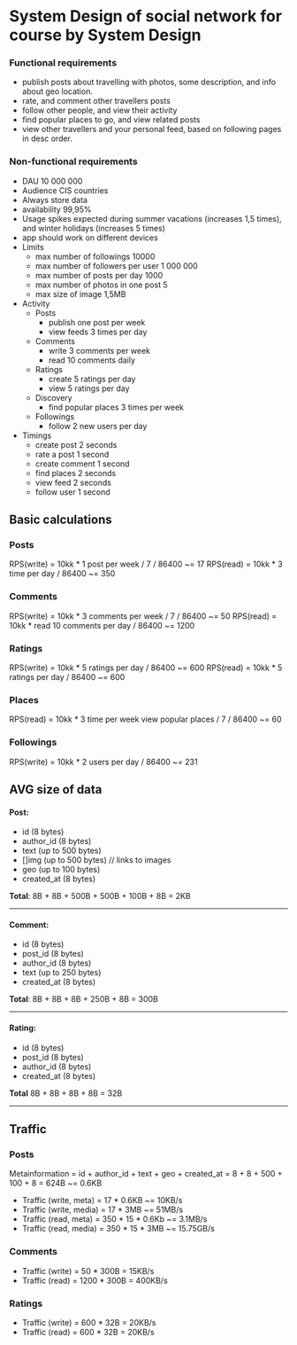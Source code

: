 # System Design of social network for course by System Design

### Functional requirements

- publish posts about travelling with photos, some description, and info about geo location.
- rate, and comment other travellers posts
- follow other people, and view their activity
- find popular places to go, and view related posts
- view other travellers and your personal feed, based on following pages in desc order.

### Non-functional requirements

- DAU 10 000 000
- Audience CIS countries
- Always store data
- availability 99,95%
- Usage spikes expected during summer vacations (increases 1,5 times), and winter holidays (increases 5 times)
- app should work on different devices
- Limits
  - max number of followings 10000
  - max number of followers per user 1 000 000
  - max number of posts per day 1000
  - max number of photos in one post 5
  - max size of image 1,5MB
- Activity
  - Posts
    - publish one post per week
    - view feeds 3 times per day
  - Comments
    - write 3 comments per week
    - read 10 comments daily
  - Ratings
    - create 5 ratings per day
    - view 5 ratings per day
  - Discovery
    - find popular places 3 times per week
  - Followings
    - follow 2 new users per day
- Timings
  - create post 2 seconds
  - rate a post 1 second
  - create comment 1 second
  - find places 2 seconds
  - view feed 2 seconds
  - follow user 1 second

## Basic calculations

### Posts

RPS(write) = 10kk * 1 post per week / 7 / 86400 ~= 17
RPS(read) = 10kk * 3 time per day / 86400 ~= 350

### Comments

RPS(write) = 10kk * 3 comments per week / 7 / 86400 ~= 50
RPS(read) = 10kk * read 10 comments per day / 86400 ~= 1200

### Ratings

RPS(write) = 10kk * 5 ratings per day / 86400 ~= 600
RPS(read) = 10kk * 5 ratings per day / 86400 ~= 600


### Places

RPS(read) = 10kk * 3 time per week view popular places / 7 / 86400 ~= 60

### Followings

RPS(write) = 10kk * 2 users per day / 86400 ~= 231


## AVG size of data
#### Post:
- id (8 bytes)
- author_id (8 bytes)
- text (up to 500 bytes)
- []img (up to 500 bytes) // links to images
- geo (up to 100 bytes)
- created_at (8 bytes)

**Total**: 8B + 8B + 500B + 500B + 100B + 8B = 2KB

---
#### Comment:
- id (8 bytes)
- post_id (8 bytes)
- author_id (8 bytes)
- text (up to 250 bytes)
- created_at (8 bytes)

**Total**: 8B + 8B + 8B + 250B + 8B = 300B

---

#### Rating:
- id (8 bytes)
- post_id (8 bytes)
- author_id (8 bytes)
- created_at (8 bytes)

**Total** 8B + 8B + 8B + 8B = 32B

--- 

## Traffic

### Posts

Metainformation = id + author_id + text + geo + created_at = 8 + 8 + 500 + 100 + 8 = 624B ~= 0.6KB

- Traffic (write, meta) = 17 * 0.6KB ~= 10KB/s
- Traffic (write, media) = 17 * 3MB ~= 51MB/s
- Traffic (read, meta) = 350 * 15 * 0.6Kb ~= 3.1MB/s
- Traffic (read, media) = 350 * 15 * 3MB ~= 15.75GB/s

### Comments

- Traffic (write) = 50 * 300B = 15KB/s
- Traffic (read) = 1200 * 300B = 400KB/s

### Ratings

- Traffic (write) = 600 * 32B = 20KB/s
- Traffic (read) = 600 * 32B = 20KB/s